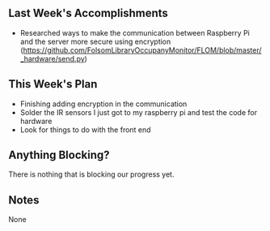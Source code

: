## Last Week's Accomplishments

- Researched ways to make the communication between Raspberry Pi and the server more secure using encryption
  (https://github.com/FolsomLibraryOccupanyMonitor/FLOM/blob/master/_hardware/send.py)

## This Week's Plan

- Finishing adding encryption in the communication
- Solder the IR sensors I just got to my raspberry pi and test the code for hardware 
- Look for things to do with the front end

## Anything Blocking?

There is nothing that is blocking our progress yet.

## Notes

None
